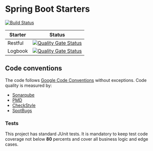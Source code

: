 # Spring Boot Starters

[![Build Status](https://drone.ujar.org/api/badges/ujar-org/ujar-boot-starter/status.svg?ref=refs/heads/main)](https://drone.ujar.org/ujar-org/ujar-boot-starter)

| Starter | Status                                                                                                                                                                                                                                                                        |
|---------|-------------------------------------------------------------------------------------------------------------------------------------------------------------------------------------------------------------------------------------------------------------------------------|
| Restful | [![Quality Gate Status](https://sonarqube.ujar.org/api/project_badges/measure?project=ujar-org%3Aujar-boot-starter-restful&metric=alert_status&token=079b58510a190a61f593cc04e400943008c61418)](https://sonarqube.ujar.org/dashboard?id=ujar-org%3Aujar-boot-starter-restful) |
| Logbook | [![Quality Gate Status](https://sonarqube.ujar.org/api/project_badges/measure?project=ujar-org%3Aujar-boot-starter-logbook&metric=alert_status&token=53b7643b8f681909f9e2b23f23655b957f86cb78)](https://sonarqube.ujar.org/dashboard?id=ujar-org%3Aujar-boot-starter-logbook) |


## Code conventions

The code follows [Google Code Conventions](https://google.github.io/styleguide/javaguide.html) without exceptions. Code quality is measured by:
- [Sonarqube](https://sonarqube.ujar.org/dashboard?id=ujar-org%3Aujar-boot-starter-restful)
- [PMD](https://pmd.github.io/)
- [CheckStyle](https://checkstyle.sourceforge.io/)
- [SpotBugs](https://spotbugs.github.io/)

### Tests

This project has standard JUnit tests.
It is mandatory to keep test code coverage not below **80** percents and cover all business logic and edge cases.
